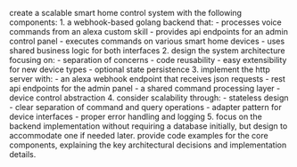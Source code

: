 create a scalable smart home control system with the following components:
	1. a webhook-based golang backend that:
	-	processes voice commands from an alexa custom skill
	-	provides api endpoints for an admin control panel
	-	executes commands on various smart home devices
	-	uses shared business logic for both interfaces
	2.	design the system architecture focusing on:
	-	separation of concerns
	-	code reusability
	-	easy extensibility for new device types
	-	optional state persistence
	3.	implement the http server with:
	-	an alexa webhook endpoint that receives json requests
	-	rest api endpoints for the admin panel
	-	a shared command processing layer
	-	device control abstraction
	4.	consider scalability through:
	-	stateless design
	-	clear separation of command and query operations
	-	adapter pattern for device interfaces
	-	proper error handling and logging
	5.	focus on the backend implementation without requiring a database initially, but design to accommodate one if needed later.
provide code examples for the core components, explaining the key architectural decisions and implementation details.